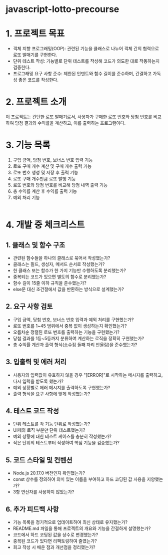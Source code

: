 # javascript-lotto-precourse

# 1. 프로젝트 목표

- 객체 지향 프로그래밍(OOP): 관련된 기능을 클래스로 나누어 객체 간의 협력으로 로또 발매기를 구현한다.
- 단위 테스트 작성: 기능별로 단위 테스트를 작성해 코드가 의도한 대로 작동하는지 검증한다.
- 프로그래밍 요구 사항 준수: 제한된 인덴트와 함수 길이를 준수하며, 간결하고 가독성 좋은 코드를 작성한다.

# 2. 프로젝트 소개

이 프로젝트는 간단한 로또 발매기로서, 사용자가 구매한 로또 번호와 당첨 번호를 비교하여 당첨 결과와 수익률을 계산하고, 이를 출력하는 프로그램이다.

# 3. 기능 목록

1. 구입 금액, 당첨 번호, 보너스 번호 입력 기능
2. 로또 구매 개수 계산 및 구매 개수 출력 기능
3. 로또 번호 생성 및 저장 후 출력 기능
4. 로또 구매 개수만큼 로또 발행 기능
5. 로또 번호와 당첨 번호를 비교해 당첨 내역 출력 기능
6. 총 수익률 계산 후 수익률 출력 기능
7. 예외 처리 기능
   <br>
   <br>

# 4. 개발 중 체크리스트

## 1. 클래스 및 함수 구조

- 관련된 함수들을 하나의 클래스로 묶어서 작성했는가?
- 클래스는 필드, 생성자, 메서드 순서로 작성했는가?
- 한 클래스 또는 함수가 한 가지 기능만 수행하도록 분리했는가?
- 중복되는 코드가 있으면 별도의 함수로 분리했는가?
- 함수 길이 15줄 이하 규칙을 준수했는가?
- else문 대신 조건절에서 값을 반환하는 방식으로 설계했는가?

## 2. 요구 사항 검토

- 구입 금액, 당첨 번호, 보너스 번호 입력과 예외 처리를 구현했는가?
- 로또 번호를 1~45 범위에서 중복 없이 생성하는지 확인했는가?
- 오름차순 정렬된 로또 번호를 출력하는 기능을 구현했는가?
- 당첨 결과를 1등~5등까지 분류하여 계산하는 로직을 정확히 구현했는가?
- 총 수익률 계산과 출력 형식(소수점 둘째 자리 반올림)을 준수했는가?

## 3. 입출력 및 에러 처리

- 사용자의 입력값이 유효하지 않을 경우 "[ERROR]"로 시작하는 메시지를 출력하고, 다시 입력을 받도록 했는가?
- 예외 상황별로 에러 메시지를 출력하도록 구현했는가?
- 출력 형식을 요구 사항에 맞게 작성했는가?

## 4. 테스트 코드 작성

- 단위 테스트를 각 기능 단위로 작성했는가?
- UI제외 로직 부분만 단위 테스트했는가?
- 예외 상황에 대한 테스트 케이스를 충분히 작성했는가?
- 작은 단위의 테스트부터 작성하여 핵심 기능을 검증했는가?

## 5. 코드 스타일 및 컨벤션

- Node.js 20.17.0 버전인지 확인했는가?
- const 상수를 정의하여 의미 있는 이름을 부여하고 하드 코딩된 값 사용을 지양했는가?
- 3항 연산자를 사용하지 않았는가?

## 6. 추가 피드백 사항

- 기능 목록을 정기적으로 업데이트하여 최신 상태로 유지했는가?
- README.md 파일을 통해 프로젝트의 개요와 기능을 간결하게 설명했는가?
- 코드에서 하드 코딩된 값을 상수로 변경했는가?
- 중복된 코드가 있다면 리팩토링하여 줄였는가?
- 회고 작성 시 배운 점과 개선점을 정리했는가?
